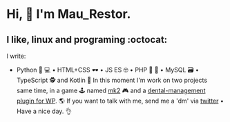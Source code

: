 # Hi, 👋 I'm Mau_Restor.
## I like, linux and programing :octocat:
I write:
* Python 🥃 💻 • HTML+CSS 🕶 • JS ES 🤓 • PHP 🍺 🍕 • MySQL 🗃 • TypeScript 🕵 and Kotlin 📱
In this moment I'm work on two projects same time, in a game 🕹 named [mk2](https://github.com/maurestor/mk2) 🎮 and a [dental-management plugin for WP](https://mecarox.com). 🌎
If you want to talk with me, send me a 'dm' via [twitter](https://twitter.com/mau_restor) • Have a nice day. 👌
